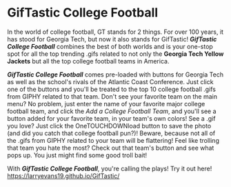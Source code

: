# GifTastic College Football

In the world of college football, GT stands for 2 things.  For over 100 years, it has stood for Georgia Tech, but now it also stands for GifTastic!  **_GifTastic College Football_** combines the best of both worlds and is your one-stop spot for all the top trending .gifs related to not only the **Georgia Tech Yellow Jackets** but all the top college football teams in America.  

**_GifTastic College Football_** comes pre-loaded with buttons for Georgia Tech as well as the school's rivals of the Atlantic Coast Conference.  Just click one of the buttons and you'll be treated to the top 10 college football .gifs from GIPHY related to that team.  Don't see your favorite team on the main menu?  No problem, just enter the name of your favorite major college football team, and click the _Add a College Football Team_, and you'll see a button added for your favorite team, in your team's own colors!  See a .gif you love?  Just click the OneTOUCHDOWNload button to save the photo (and did you catch that college football pun?)!  Beware, because not all of the .gifs from GIPHY related to your team will be flattering!  Feel like trolling that team you hate the most?  Check out that team's button and see what pops up. You just might find some good troll bait!

With **_GifTastic College Football_**, you're calling the plays!  Try it out here! https://larryevans19.github.io/GifTastic/
 
